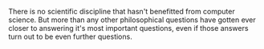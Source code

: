 There is no scientific discipline that hasn't benefitted from computer science. But more than any other philosophical questions have gotten ever closer to answering it's most important questions, even if those answers turn out to be even further questions.